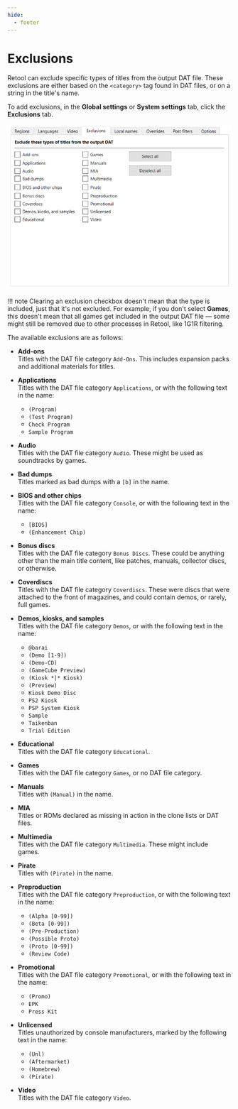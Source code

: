 ```yaml
---
hide:
  - footer
---
```


# Exclusions

Retool can exclude specific types of titles from the output DAT file. These exclusions are
either based on the `<category>` tag found in DAT files, or on a string in the title's
name.

To add exclusions, in the **Global settings** or **System settings** tab, click the
**Exclusions** tab.

![A screenshot of Retool's exclusions tab](images/exclusions.png)

!!! note
    Clearing an exclusion checkbox doesn't mean that the type is included, just that it's
    not excluded. For example, if you don't select **Games**, this doesn't mean that all
    games get included in the output DAT file &mdash; some might still be removed due to
    other processes in Retool, like 1G1R filtering.

The available exclusions are as follows:

* **Add-ons**
  <br>Titles with the DAT file category `Add-Ons`. This includes expansion packs and
  additional materials for titles.

* **Applications**
  <br>Titles with the DAT file category `Applications`, or with the following text in the
  name:
    * `(Program)`
    * `(Test Program)`
    * `Check Program`
    * `Sample Program`

* **Audio**
  <br>Titles with the DAT file category `Audio`. These might be used as soundtracks by
  games.

* **Bad dumps**
  <br>Titles marked as bad dumps with a `[b]` in the name.

* **BIOS and other chips**
  <br>Titles with the DAT file category `Console`, or with the following text in the name:
    * `[BIOS]`
    * `(Enhancement Chip)`

* **Bonus discs**
  <br>Titles with the DAT file category `Bonus Discs`. These could be anything other than
  the main title content, like patches, manuals, collector discs, or otherwise.

* **Coverdiscs**
  <br>Titles with the DAT file category `Coverdiscs`. These were discs that were attached
  to the front of magazines, and could contain demos, or rarely, full games.

* **Demos, kiosks, and samples**
  <br>Titles with the DAT file category `Demos`, or with the following text in the name:
    * `@barai`
    * `(Demo [1-9])`
    * `(Demo-CD)`
    * `(GameCube Preview)`
    * `(Kiosk *|* Kiosk)`
    * `(Preview)`
    * `Kiosk Demo Disc`
    * `PS2 Kiosk`
    * `PSP System Kiosk`
    * `Sample`
    * `Taikenban`
    * `Trial Edition`

* **Educational**
  <br>Titles with the DAT file category `Educational`.

* **Games**
  <br>Titles with the DAT file category `Games`, or no DAT file category.

* **Manuals**
  <br>Titles with `(Manual)` in the name.

* **MIA**
  <br>Titles or ROMs declared as missing in action in the clone lists or DAT files.

* **Multimedia**
  <br>Titles with the DAT file category `Multimedia`. These might include games.

* **Pirate**
  <br>Titles with `(Pirate)` in the name.

* **Preproduction**
  <br>Titles with the DAT file category `Preproduction`, or with the following text in the
  name:
    * `(Alpha [0-99])`
    * `(Beta [0-99])`
    * `(Pre-Production)`
    * `(Possible Proto)`
    * `(Proto [0-99])`
    * `(Review Code)`

* **Promotional**
  <br>Titles with the DAT file category `Promotional`, or with the following text in the
  name:
    * `(Promo)`
    * `EPK`
    * `Press Kit`

* **Unlicensed**
  <br>Titles unauthorized by console manufacturers, marked by the following text in the
  name:
    * `(Unl)`
    * `(Aftermarket)`
    * `(Homebrew)`
    * `(Pirate)`

* **Video**
  <br>Titles with the DAT file category `Video`.
